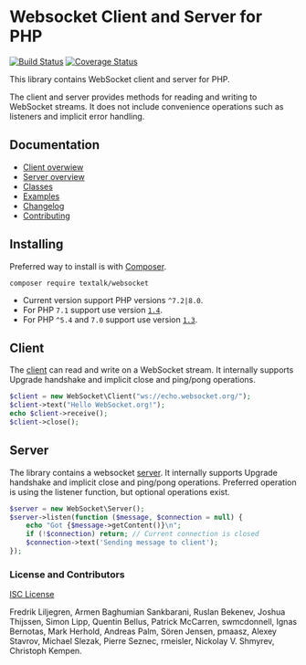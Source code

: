 # Websocket Client and Server for PHP

[![Build Status](https://travis-ci.com/Textalk/websocket-php.svg?branch=master)](https://travis-ci.com/Textalk/websocket-php)
[![Coverage Status](https://coveralls.io/repos/github/Textalk/websocket-php/badge.svg?branch=master)](https://coveralls.io/github/Textalk/websocket-php)

This library contains WebSocket client and server for PHP.

The client and server provides methods for reading and writing to WebSocket streams.
It does not include convenience operations such as listeners and implicit error handling.

## Documentation

- [Client overwiew](docs/Client.md)
- [Server overview](docs/Server.md)
- [Classes](docs/Classes/Classes.md)
- [Examples](docs/Examples.md)
- [Changelog](docs/Changelog.md)
- [Contributing](docs/Contributing.md)

## Installing

Preferred way to install is with [Composer](https://getcomposer.org/).
```
composer require textalk/websocket
```

* Current version support PHP versions `^7.2|8.0`.
* For PHP `7.1` support use version [`1.4`](https://github.com/Textalk/websocket-php/tree/1.4.0).
* For PHP `^5.4` and `7.0` support use version [`1.3`](https://github.com/Textalk/websocket-php/tree/1.3.0).

## Client

The [client](docs/Client.md) can read and write on a WebSocket stream.
It internally supports Upgrade handshake and implicit close and ping/pong operations.

```php
$client = new WebSocket\Client("ws://echo.websocket.org/");
$client->text("Hello WebSocket.org!");
echo $client->receive();
$client->close();
```

## Server

The library contains a websocket [server](docs/Server.md).
It internally supports Upgrade handshake and implicit close and ping/pong operations.
Preferred operation is using the listener function, but optional operations exist.

```php
$server = new WebSocket\Server();
$server->listen(function ($message, $connection = null) {
    echo "Got {$message->getContent()}\n";
    if (!$connection) return; // Current connection is closed
    $connection->text('Sending message to client');
});
```

### License and Contributors

[ISC License](COPYING.md)

Fredrik Liljegren, Armen Baghumian Sankbarani, Ruslan Bekenev,
Joshua Thijssen, Simon Lipp, Quentin Bellus, Patrick McCarren, swmcdonnell,
Ignas Bernotas, Mark Herhold, Andreas Palm, Sören Jensen, pmaasz, Alexey Stavrov,
Michael Slezak, Pierre Seznec, rmeisler, Nickolay V. Shmyrev, Christoph Kempen.
